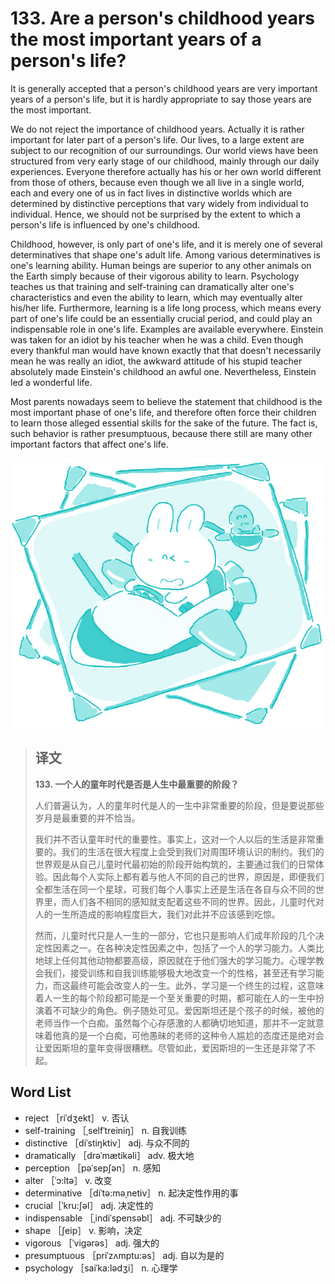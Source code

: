 # 133. Are a person's childhood years the most important years of a person's life?

It is generally accepted that a person's childhood years are very important years of a person's life, but it is hardly appropriate to say those years are the most important.

We do not reject the importance of childhood years. Actually it is rather important for later part of a person's life. Our lives, to a large extent are subject to our recognition of our surroundings. Our world views have been structured from very early stage of our childhood, mainly through our daily experiences. Everyone therefore actually has his or her own world different from those of others, because even though we all live in a single world, each and every one of us in fact lives in distinctive worlds which are determined by distinctive perceptions that vary widely from individual to individual. Hence, we should not be surprised by the extent to which a person's life is influenced by one's childhood.

Childhood, however, is only part of one's life, and it is merely one of several determinatives that shape one's adult life. Among various determinatives is one's learning ability. Human beings are superior to any other animals on the Earth simply because of their vigorous ability to learn. Psychology teaches us that training and self-training can dramatically alter one's characteristics and even the ability to learn, which may eventually alter his/her life. Furthermore, learning is a life long process, which means every part of one's life could be an essentially crucial period, and could play an indispensable role in one's life. Examples are available everywhere. Einstein was taken for an idiot by his teacher when he was a child. Even though every thankful man would have known exactly that that doesn't necessarily mean he was really an idiot, the awkward attitude of his stupid teacher absolutely made Einstein's childhood an awful one. Nevertheless, Einstein led a wonderful life.

Most parents nowadays seem to believe the statement that childhood is the most important phase of one's life, and therefore often force their children to learn those alleged essential skills for the sake of the future. The fact is, such behavior is rather presumptuous, because there still are many other important factors that affect one's life.

![](.gitbook/assets/toefl-ibt-high-score-essays-133.jpg)

> ## 译文
>
> **133. 一个人的童年时代是否是人生中最重要的阶段？**
>
> 人们普遍认为，人的童年时代是人的一生中非常重要的阶段，但是要说那些岁月是最重要的并不恰当。
>
> 我们并不否认童年时代的重要性。事实上，这对一个人以后的生活是非常重要的。我们的生活在很大程度上会受到我们对周围环境认识的制约。我们的世界观是从自己儿童时代最初始的阶段开始构筑的，主要通过我们的日常体验。因此每个人实际上都有着与他人不同的自己的世界，原因是，即便我们全都生活在同一个星球，可我们每个人事实上还是生活在各自与众不同的世界里，而人们各不相同的感知就支配着这些不同的世界。因此，儿童时代对人的一生所造成的影响程度巨大，我们对此并不应该感到吃惊。
>
> 然而，儿童时代只是人一生的一部分，它也只是影响人们成年阶段的几个决定性因素之一。在各种决定性因素之中，包括了一个人的学习能力。人类比地球上任何其他动物都要高级，原因就在于他们强大的学习能力。心理学教会我们，接受训练和自我训练能够极大地改变一个的性格，甚至还有学习能力，而这最终可能会改变人的一生。此外，学习是一个终生的过程，这意味着人一生的每个阶段都可能是一个至关重要的时期，都可能在人的一生中扮演着不可缺少的角色。例子随处可见。爱因斯坦还是个孩子的时候，被他的老师当作一个白痴。虽然每个心存感激的人都确切地知道，那并不一定就意味着他真的是一个白痴，可他愚昧的老师的这种令人尴尬的态度还是绝对会让爱因斯坦的童年变得很糟糕。尽管如此，爱因斯坦的一生还是非常了不起。

## Word List

* reject ［riˈdʒekt］ v. 否认
* self-training ［ˌselfˈtreiniŋ］ n. 自我训练
* distinctive ［diˈstiŋktiv］ adj. 与众不同的
* dramatically ［drəˈmætikəli］ adv. 极大地
* perception ［pəˈsepʃən］ n. 感知
* alter ［ˈɔ:ltə］ v. 改变
* determinative ［diˈtə:məˌnetiv］ n. 起决定性作用的事
* crucial［ˈkru:ʃəl］ adj. 决定性的
* indispensable ［ˌindiˈspensəbl］ adj. 不可缺少的
* shape ［ʃeip］ v. 影响，决定
* vigorous ［ˈvigərəs］ adj. 强大的
* presumptuous ［priˈzʌmptu:əs］ adj. 自以为是的
* psychology ［saiˈka:lədʒi］ n. 心理学 

